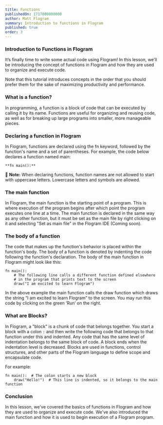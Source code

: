```yaml
---
title: Functions
publishedOn: 1717800000000
author: Matt Flogram
summary: Introduction to functions in Flogram
published: true
order: 3
---
```


<h3>Introduction to Functions in Flogram</h3>

It’s finally time to write some actual code using Flogram! In this lesson, we'll be introducing the concept of functions in Flogram and how they are used to organize and execute code.

Note that this tutorial introduces concepts in the order that you should prefer them for the sake of maximizing productivity and performance.

<h3>What is a function?</h3>

In programming, a function is a block of code that can be executed by calling it by its name. Functions are useful for organizing and reusing code, as well as for breaking up large programs into smaller, more manageable pieces.

<h3>Declaring a function in Flogram</h3>

In Flogram, functions are declared using the fn keyword, followed by the function's name and a set of parentheses. For example, the code below declares a function named main:

    **fn main():**

📝 **Note:** When declaring functions, function names are not allowed to start with uppercase letters. Lowercase letters and symbols are allowed.

<h3>The main function</h3>

In Flogram, the main function is the starting point of a program. This is where execution of the program begins after which point the program executes one line at a time. The main function is declared in the same way as any other function, but it must be set as the main file by right clicking on it and selecting "Set as main file" in the Flogram IDE (Coming soon).

<h3>The body of a function</h3>

The code that makes up the function's behavior is placed within the function's body. The body of a function is denoted by indenting the code following the function's declaration. The body of the main function in Flogram might look like this:

```
fn main():
	# The following line calls a different function defined elsewhere
	# in the program that prints text to the screen
	draw("I am excited to learn Flogram")
```

In the above example the main function calls the draw function which draws the string “I am excited to learn Flogram” to the screen. You may run this code by clicking on the green ‘Run’ on the right.

<h3>What are Blocks?</h3>

In Flogram, a "block" is a chunk of code that belongs together. You start a block with a colon `:` and then write the following code that belongs to that function under this and indented. Any code that has the same level of indentation belongs to the same block of code. A block ends when the indentation level is decreased. Blocks are used in functions, control structures, and other parts of the Flogram language to define scope and encapsulate code.

For example:

```
fn main():  # The colon starts a new block
	draw("Hello!")  # This line is indented, so it belongs to the main function
```

<h3>Conclusion</h3>

In this lesson, we've covered the basics of functions in Flogram and how they are used to organize and execute code. We've also introduced the main function and how it is used to begin execution of a Flogram program.
